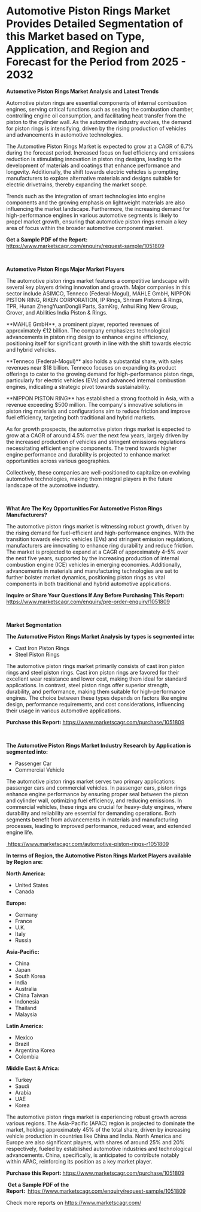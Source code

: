 <p><h1>Automotive Piston Rings Market Provides Detailed Segmentation of this Market based on Type, Application, and Region and Forecast for the Period from 2025 - 2032</h1></p><p><strong>Automotive Piston Rings Market Analysis and Latest Trends</strong></p>
<p><p>Automotive piston rings are essential components of internal combustion engines, serving critical functions such as sealing the combustion chamber, controlling engine oil consumption, and facilitating heat transfer from the piston to the cylinder wall. As the automotive industry evolves, the demand for piston rings is intensifying, driven by the rising production of vehicles and advancements in automotive technologies.</p><p>The Automotive Piston Rings Market is expected to grow at a CAGR of 6.7% during the forecast period. Increased focus on fuel efficiency and emissions reduction is stimulating innovation in piston ring designs, leading to the development of materials and coatings that enhance performance and longevity. Additionally, the shift towards electric vehicles is prompting manufacturers to explore alternative materials and designs suitable for electric drivetrains, thereby expanding the market scope.</p><p>Trends such as the integration of smart technologies into engine components and the growing emphasis on lightweight materials are also influencing the market landscape. Furthermore, the increasing demand for high-performance engines in various automotive segments is likely to propel market growth, ensuring that automotive piston rings remain a key area of focus within the broader automotive component market.</p></p>
<p><strong>Get a Sample PDF of the Report:&nbsp;</strong> <a href="https://www.marketscagr.com/enquiry/request-sample/1051809?utm_campaign=3546&utm_medium=2&utm_source=Github&utm_content=ia&utm_term=30032025&utm_id=automotive-piston-rings">https://www.marketscagr.com/enquiry/request-sample/1051809</a></p>
<p>&nbsp;</p>
<p><strong>Automotive Piston Rings Major Market Players</strong></p>
<p><p>The automotive piston rings market features a competitive landscape with several key players driving innovation and growth. Major companies in this sector include ASIMCO, Tenneco (Federal-Mogul), MAHLE GmbH, NIPPON PISTON RING, RIKEN CORPORATION, IP Rings, Shriram Pistons & Rings, TPR, Hunan ZhengYuanDongli Parts, SamKrg, Anhui Ring New Group, Grover, and Abilities India Piston & Rings.</p><p>**MAHLE GmbH**, a prominent player, reported revenues of approximately €12 billion. The company emphasizes technological advancements in piston ring design to enhance engine efficiency, positioning itself for significant growth in line with the shift towards electric and hybrid vehicles.</p><p>**Tenneco (Federal-Mogul)** also holds a substantial share, with sales revenues near $18 billion. Tenneco focuses on expanding its product offerings to cater to the growing demand for high-performance piston rings, particularly for electric vehicles (EVs) and advanced internal combustion engines, indicating a strategic pivot towards sustainability.</p><p>**NIPPON PISTON RING** has established a strong foothold in Asia, with a revenue exceeding $500 million. The company's innovative solutions in piston ring materials and configurations aim to reduce friction and improve fuel efficiency, targeting both traditional and hybrid markets.</p><p>As for growth prospects, the automotive piston rings market is expected to grow at a CAGR of around 4.5% over the next few years, largely driven by the increased production of vehicles and stringent emissions regulations necessitating efficient engine components. The trend towards higher engine performance and durability is projected to enhance market opportunities across various geographies.</p><p>Collectively, these companies are well-positioned to capitalize on evolving automotive technologies, making them integral players in the future landscape of the automotive industry.</p></p>
<p>&nbsp;</p>
<p><strong>What Are The Key Opportunities For Automotive Piston Rings Manufacturers?</strong></p>
<p><p>The automotive piston rings market is witnessing robust growth, driven by the rising demand for fuel-efficient and high-performance engines. With the transition towards electric vehicles (EVs) and stringent emission regulations, manufacturers are innovating to enhance ring durability and reduce friction. The market is projected to expand at a CAGR of approximately 4-5% over the next five years, supported by the increasing production of internal combustion engine (ICE) vehicles in emerging economies. Additionally, advancements in materials and manufacturing technologies are set to further bolster market dynamics, positioning piston rings as vital components in both traditional and hybrid automotive applications.</p></p>
<p><strong>Inquire or Share Your Questions If Any Before Purchasing This Report:</strong> <a href="https://www.marketscagr.com/enquiry/pre-order-enquiry/1051809?utm_campaign=3546&utm_medium=2&utm_source=Github&utm_content=ia&utm_term=30032025&utm_id=automotive-piston-rings">https://www.marketscagr.com/enquiry/pre-order-enquiry/1051809</a></p>
<p>&nbsp;</p>
<p><strong>Market Segmentation</strong></p>
<p><strong>The Automotive Piston Rings Market Analysis by types is segmented into:</strong></p>
<p><ul><li>Cast Iron Piston Rings</li><li>Steel Piston Rings</li></ul></p>
<p><p>The automotive piston rings market primarily consists of cast iron piston rings and steel piston rings. Cast iron piston rings are favored for their excellent wear resistance and lower cost, making them ideal for standard applications. In contrast, steel piston rings offer superior strength, durability, and performance, making them suitable for high-performance engines. The choice between these types depends on factors like engine design, performance requirements, and cost considerations, influencing their usage in various automotive applications.</p></p>
<p><strong>Purchase this Report:&nbsp;</strong><a href="https://www.marketscagr.com/purchase/1051809?utm_campaign=3546&utm_medium=2&utm_source=Github&utm_content=ia&utm_term=30032025&utm_id=automotive-piston-rings">https://www.marketscagr.com/purchase/1051809</a></p>
<p>&nbsp;</p>
<p><strong>The Automotive Piston Rings Market Industry Research by Application is segmented into:</strong></p>
<p><ul><li>Passenger Car</li><li>Commercial Vehicle</li></ul></p>
<p><p>The automotive piston rings market serves two primary applications: passenger cars and commercial vehicles. In passenger cars, piston rings enhance engine performance by ensuring proper seal between the piston and cylinder wall, optimizing fuel efficiency, and reducing emissions. In commercial vehicles, these rings are crucial for heavy-duty engines, where durability and reliability are essential for demanding operations. Both segments benefit from advancements in materials and manufacturing processes, leading to improved performance, reduced wear, and extended engine life.</p></p>
<p><a href="https://www.marketscagr.com/automotive-piston-rings-r1051809?utm_campaign=3546&utm_medium=2&utm_source=Github&utm_content=ia&utm_term=30032025&utm_id=automotive-piston-rings">&nbsp;https://www.marketscagr.com/automotive-piston-rings-r1051809</a></p>
<p><strong>In terms of Region, the Automotive Piston Rings Market Players available by Region are:</strong></p>
<p>
    <p> <strong> North America: </strong>
        <ul>
            <li>United States</li>
            <li>Canada</li>
        </ul>
        </p> 
    <p> <strong> Europe: </strong>
        <ul>
            <li>Germany</li>
            <li>France</li>
            <li>U.K.</li>
            <li>Italy</li>
            <li>Russia</li>
        </ul>
        </p> 
    <p> <strong> Asia-Pacific: </strong>
        <ul>
            <li>China</li>
            <li>Japan</li>
            <li>South Korea</li>
            <li>India</li>
            <li>Australia</li>
            <li>China Taiwan</li>
            <li>Indonesia</li>
            <li>Thailand</li>
            <li>Malaysia</li>
        </ul>
        </p> 
    <p> <strong> Latin America: </strong>
        <ul>
            <li>Mexico</li>
            <li>Brazil</li>
            <li>Argentina Korea</li>
            <li>Colombia</li>
        </ul>
        </p> 
    <p> <strong> Middle East & Africa: </strong>
        <ul>
            <li>Turkey</li>
            <li>Saudi</li>
            <li>Arabia</li>
            <li>UAE</li>
            <li>Korea</li>
        </ul>
    </p>
    </p>
<p><p>The automotive piston rings market is experiencing robust growth across various regions. The Asia-Pacific (APAC) region is projected to dominate the market, holding approximately 45% of the total share, driven by increasing vehicle production in countries like China and India. North America and Europe are also significant players, with shares of around 25% and 20% respectively, fueled by established automotive industries and technological advancements. China, specifically, is anticipated to contribute notably within APAC, reinforcing its position as a key market player.</p></p>
<p><strong>Purchase this Report: </strong><a href="https://www.marketscagr.com/purchase/1051809?utm_campaign=3546&utm_medium=2&utm_source=Github&utm_content=ia&utm_term=30032025&utm_id=automotive-piston-rings">https://www.marketscagr.com/purchase/1051809</a></p>
<p>&nbsp;<strong>Get a Sample PDF of the Report:&nbsp;&nbsp;</strong><a href="https://www.marketscagr.com/enquiry/request-sample/1051809?utm_campaign=3546&utm_medium=2&utm_source=Github&utm_content=ia&utm_term=30032025&utm_id=automotive-piston-rings">https://www.marketscagr.com/enquiry/request-sample/1051809</a></p>
<p><strong></strong></p>
<p>Check more reports on <a href="https://www.marketscagr.com/?utm_campaign=3546&utm_medium=2&utm_source=Github&utm_content=ia&utm_term=30032025&utm_id=automotive-piston-rings">https://www.marketscagr.com/</a></p>